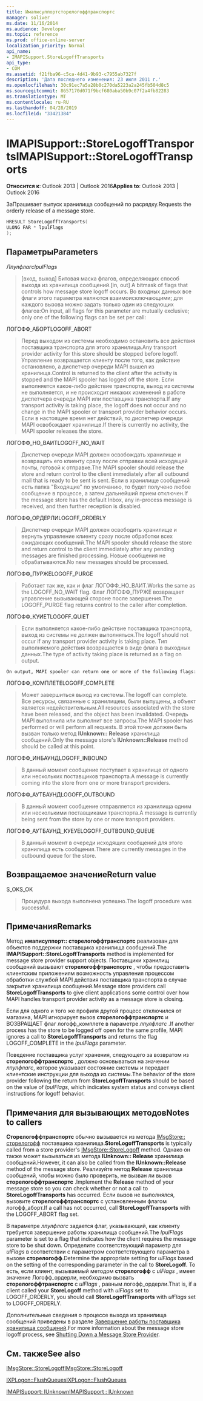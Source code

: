 ```yaml
---
title: Имаписуппортсторелогоффтранспортс
manager: soliver
ms.date: 11/16/2014
ms.audience: Developer
ms.topic: reference
ms.prod: office-online-server
localization_priority: Normal
api_name:
- IMAPISupport.StoreLogoffTransports
api_type:
- COM
ms.assetid: f21fba96-c5ca-4d41-9b93-c7955ab7327f
description: 'Дата последнего изменения: 23 июля 2011 г.'
ms.openlocfilehash: 30c91ec7a5a28b0c270da5223a2a245fb504d8c5
ms.sourcegitcommit: 8657170d071f9bcf680aba50b9c07f2a4fb82283
ms.translationtype: MT
ms.contentlocale: ru-RU
ms.lasthandoff: 04/28/2019
ms.locfileid: "33421384"
---
```

# <a name="imapisupportstorelogofftransports"></a><span data-ttu-id="a77aa-103">IMAPISupport::StoreLogoffTransports</span><span class="sxs-lookup"><span data-stu-id="a77aa-103">IMAPISupport::StoreLogoffTransports</span></span>

  
  
<span data-ttu-id="a77aa-104">**Относится к**: Outlook 2013 | Outlook 2016</span><span class="sxs-lookup"><span data-stu-id="a77aa-104">**Applies to**: Outlook 2013 | Outlook 2016</span></span> 
  
<span data-ttu-id="a77aa-105">ЗаПрашивает выпуск хранилища сообщений по расрядку.</span><span class="sxs-lookup"><span data-stu-id="a77aa-105">Requests the orderly release of a message store.</span></span>
  
```cpp
HRESULT StoreLogoffTransports(
ULONG FAR * lpulFlags
);
```

## <a name="parameters"></a><span data-ttu-id="a77aa-106">Параметры</span><span class="sxs-lookup"><span data-stu-id="a77aa-106">Parameters</span></span>

 <span data-ttu-id="a77aa-107">_Лпулфлагс_</span><span class="sxs-lookup"><span data-stu-id="a77aa-107">_lpulFlags_</span></span>
  
> <span data-ttu-id="a77aa-108">[вход, выход] Битовая маска флагов, определяющих способ выхода из хранилища сообщений.</span><span class="sxs-lookup"><span data-stu-id="a77aa-108">[in, out] A bitmask of flags that controls how message store logoff occurs.</span></span> <span data-ttu-id="a77aa-109">Во входных данных все флаги этого параметра являются взаимоисключающими; для каждого вызова можно задать только один из следующих флагов:</span><span class="sxs-lookup"><span data-stu-id="a77aa-109">On input, all flags for this parameter are mutually exclusive; only one of the following flags can be set per call:</span></span>
    
<span data-ttu-id="a77aa-110">ЛОГОФФ_АБОРТ</span><span class="sxs-lookup"><span data-stu-id="a77aa-110">LOGOFF_ABORT</span></span> 
  
> <span data-ttu-id="a77aa-111">Перед выходом из системы необходимо остановить все действия поставщика транспорта для этого хранилища.</span><span class="sxs-lookup"><span data-stu-id="a77aa-111">Any transport provider activity for this store should be stopped before logoff.</span></span> <span data-ttu-id="a77aa-112">Управление возвращается клиенту после того, как действие остановлено, а диспетчер очереди MAPI вышел из хранилища.</span><span class="sxs-lookup"><span data-stu-id="a77aa-112">Control is returned to the client after the activity is stopped and the MAPI spooler has logged off the store.</span></span> <span data-ttu-id="a77aa-113">Если выполняется какое-либо действие транспорта, выход из системы не выполняется, и не происходит никаких изменений в работе диспетчера очереди MAPI или поставщика транспорта.</span><span class="sxs-lookup"><span data-stu-id="a77aa-113">If any transport activity is taking place, the logoff does not occur and no change in the MAPI spooler or transport provider behavior occurs.</span></span> <span data-ttu-id="a77aa-114">Если в настоящее время нет действий, то диспетчер очереди MAPI освобождает хранилище.</span><span class="sxs-lookup"><span data-stu-id="a77aa-114">If there is currently no activity, the MAPI spooler releases the store.</span></span> 
    
<span data-ttu-id="a77aa-115">ЛОГОФФ_НО_ВАИТ</span><span class="sxs-lookup"><span data-stu-id="a77aa-115">LOGOFF_NO_WAIT</span></span> 
  
> <span data-ttu-id="a77aa-116">Диспетчер очереди MAPI должен освобождать хранилище и возвращать его клиенту сразу после отправки всей исходящей почты, готовой к отправке.</span><span class="sxs-lookup"><span data-stu-id="a77aa-116">The MAPI spooler should release the store and return control to the client immediately after all outbound mail that is ready to be sent is sent.</span></span> <span data-ttu-id="a77aa-117">Если в хранилище сообщений есть папка "Входящие" по умолчанию, то будет получено любое сообщение в процессе, а затем дальнейший прием отключен.</span><span class="sxs-lookup"><span data-stu-id="a77aa-117">If the message store has the default Inbox, any in-process message is received, and then further reception is disabled.</span></span> 
    
<span data-ttu-id="a77aa-118">ЛОГОФФ_ОРДЕРЛИ</span><span class="sxs-lookup"><span data-stu-id="a77aa-118">LOGOFF_ORDERLY</span></span> 
  
> <span data-ttu-id="a77aa-119">Диспетчер очереди MAPI должен освободить хранилище и вернуть управление клиенту сразу после обработки всех ожидающих сообщений.</span><span class="sxs-lookup"><span data-stu-id="a77aa-119">The MAPI spooler should release the store and return control to the client immediately after any pending messages are finished processing.</span></span> <span data-ttu-id="a77aa-120">Новые сообщения не обрабатываются.</span><span class="sxs-lookup"><span data-stu-id="a77aa-120">No new messages should be processed.</span></span> 
    
<span data-ttu-id="a77aa-121">ЛОГОФФ_ПУРЖЕ</span><span class="sxs-lookup"><span data-stu-id="a77aa-121">LOGOFF_PURGE</span></span> 
  
> <span data-ttu-id="a77aa-122">Работает так же, как и флаг ЛОГОФФ_НО_ВАИТ.</span><span class="sxs-lookup"><span data-stu-id="a77aa-122">Works the same as the LOGOFF_NO_WAIT flag.</span></span> <span data-ttu-id="a77aa-123">Флаг ЛОГОФФ_ПУРЖЕ возвращает управление вызывающей стороне после завершения.</span><span class="sxs-lookup"><span data-stu-id="a77aa-123">The LOGOFF_PURGE flag returns control to the caller after completion.</span></span> 
    
<span data-ttu-id="a77aa-124">ЛОГОФФ_КУИЕТ</span><span class="sxs-lookup"><span data-stu-id="a77aa-124">LOGOFF_QUIET</span></span> 
  
> <span data-ttu-id="a77aa-125">Если выполняется какое-либо действие поставщика транспорта, выход из системы не должен выполняться.</span><span class="sxs-lookup"><span data-stu-id="a77aa-125">The logoff should not occur if any transport provider activity is taking place.</span></span> <span data-ttu-id="a77aa-126">Тип выполняемого действия возвращается в виде флага в выходных данных.</span><span class="sxs-lookup"><span data-stu-id="a77aa-126">The type of activity taking place is returned as a flag on output.</span></span>
    
    On output, MAPI spooler can return one or more of the following flags:
    
<span data-ttu-id="a77aa-127">ЛОГОФФ_КОМПЛЕТЕ</span><span class="sxs-lookup"><span data-stu-id="a77aa-127">LOGOFF_COMPLETE</span></span> 
  
> <span data-ttu-id="a77aa-128">Может завершиться выход из системы.</span><span class="sxs-lookup"><span data-stu-id="a77aa-128">The logoff can complete.</span></span> <span data-ttu-id="a77aa-129">Все ресурсы, связанные с хранилищем, были выпущены, а объект является недействительным.</span><span class="sxs-lookup"><span data-stu-id="a77aa-129">All resources associated with the store have been released, and the object has been invalidated.</span></span> <span data-ttu-id="a77aa-130">Очередь MAPI выполнила или выполнит все запросы.</span><span class="sxs-lookup"><span data-stu-id="a77aa-130">The MAPI spooler has performed or will perform all requests.</span></span> <span data-ttu-id="a77aa-131">В этой точке должен быть вызван только метод **IUnknown:: Release** хранилища сообщений.</span><span class="sxs-lookup"><span data-stu-id="a77aa-131">Only the message store's **IUnknown::Release** method should be called at this point.</span></span> 
    
<span data-ttu-id="a77aa-132">ЛОГОФФ_ИНБАУНД</span><span class="sxs-lookup"><span data-stu-id="a77aa-132">LOGOFF_INBOUND</span></span> 
  
> <span data-ttu-id="a77aa-133">В данный момент сообщение поступает в хранилище от одного или нескольких поставщиков транспорта.</span><span class="sxs-lookup"><span data-stu-id="a77aa-133">A message is currently coming into the store from one or more transport providers.</span></span> 
    
<span data-ttu-id="a77aa-134">ЛОГОФФ_АУТБАУНД</span><span class="sxs-lookup"><span data-stu-id="a77aa-134">LOGOFF_OUTBOUND</span></span> 
  
> <span data-ttu-id="a77aa-135">В данный момент сообщение отправляется из хранилища одним или несколькими поставщиками транспорта.</span><span class="sxs-lookup"><span data-stu-id="a77aa-135">A message is currently being sent from the store by one or more transport providers.</span></span> 
    
<span data-ttu-id="a77aa-136">ЛОГОФФ_АУТБАУНД_КУЕУЕ</span><span class="sxs-lookup"><span data-stu-id="a77aa-136">LOGOFF_OUTBOUND_QUEUE</span></span> 
  
> <span data-ttu-id="a77aa-137">В данный момент в очереди исходящих сообщений для этого хранилища есть сообщения.</span><span class="sxs-lookup"><span data-stu-id="a77aa-137">There are currently messages in the outbound queue for the store.</span></span>
    
## <a name="return-value"></a><span data-ttu-id="a77aa-138">Возвращаемое значение</span><span class="sxs-lookup"><span data-stu-id="a77aa-138">Return value</span></span>

<span data-ttu-id="a77aa-139">S_OK</span><span class="sxs-lookup"><span data-stu-id="a77aa-139">S_OK</span></span> 
  
> <span data-ttu-id="a77aa-140">Процедура выхода выполнена успешно.</span><span class="sxs-lookup"><span data-stu-id="a77aa-140">The logoff procedure was successful.</span></span>
    
## <a name="remarks"></a><span data-ttu-id="a77aa-141">Примечания</span><span class="sxs-lookup"><span data-stu-id="a77aa-141">Remarks</span></span>

<span data-ttu-id="a77aa-142">Метод **имаписуппорт:: сторелогоффтранспортс** реализован для объектов поддержки поставщика хранилища сообщений.</span><span class="sxs-lookup"><span data-stu-id="a77aa-142">The **IMAPISupport::StoreLogoffTransports** method is implemented for message store provider support objects.</span></span> <span data-ttu-id="a77aa-143">Поставщики хранилищ сообщений вызывают **сторелогоффтранспортс** , чтобы предоставить клиентским приложениям возможность управления процессом обработки службой MAPI действия поставщика транспорта в случае закрытия хранилища сообщений.</span><span class="sxs-lookup"><span data-stu-id="a77aa-143">Message store providers call **StoreLogoffTransports** to give client applications some control over how MAPI handles transport provider activity as a message store is closing.</span></span> 
  
<span data-ttu-id="a77aa-144">Если для одного и того же профиля другой процесс отключился от магазина, MAPI игнорирует вызов **сторелогоффтранспортс** и ВОЗВРАЩАЕТ флаг логофф_комплете в параметре _лпулфлагс_ .</span><span class="sxs-lookup"><span data-stu-id="a77aa-144">If another process has the store to be logged off open for the same profile, MAPI ignores a call to **StoreLogoffTransports** and returns the flag LOGOFF_COMPLETE in the  _lpulFlags_ parameter.</span></span> 
  
<span data-ttu-id="a77aa-145">Поведение поставщика услуг хранения, следующего за возвратом из **сторелогоффтранспортс** , должно основываться на значении _лпулфлагс_, которое указывает состояние системы и передает клиентские инструкции для выхода из системы.</span><span class="sxs-lookup"><span data-stu-id="a77aa-145">The behavior of the store provider following the return from **StoreLogoffTransports** should be based on the value of  _lpulFlags_, which indicates system status and conveys client instructions for logoff behavior.</span></span> 
  
## <a name="notes-to-callers"></a><span data-ttu-id="a77aa-146">Примечания для вызывающих методов</span><span class="sxs-lookup"><span data-stu-id="a77aa-146">Notes to callers</span></span>

 <span data-ttu-id="a77aa-147">**Сторелогоффтранспортс** обычно вызывается из метода [IMsgStore:: сторелогофф](imsgstore-storelogoff.md) поставщика хранилища.</span><span class="sxs-lookup"><span data-stu-id="a77aa-147">**StoreLogoffTransports** is typically called from a store provider's [IMsgStore::StoreLogoff](imsgstore-storelogoff.md) method.</span></span> <span data-ttu-id="a77aa-148">Однако он также может вызываться из метода **IUnknown:: Release** хранилища сообщений.</span><span class="sxs-lookup"><span data-stu-id="a77aa-148">However, it can also be called from the **IUnknown::Release** method of the message store.</span></span> <span data-ttu-id="a77aa-149">Реализуйте метод **Release** хранилища сообщений, чтобы можно было проверить, не вызван ли вызов **сторелогоффтранспортс** .</span><span class="sxs-lookup"><span data-stu-id="a77aa-149">Implement the **Release** method of your message store so you can check whether or not a call to **StoreLogoffTransports** has occurred.</span></span> <span data-ttu-id="a77aa-150">Если вызов не выполнялся, вызовите **сторелогоффтранспортс** с установленным флагом логофф_аборт.</span><span class="sxs-lookup"><span data-stu-id="a77aa-150">If a call has not occurred, call **StoreLogoffTransports** with the LOGOFF_ABORT flag set.</span></span> 
  
<span data-ttu-id="a77aa-151">В параметре _лпулфлагс_ задается флаг, указывающий, как клиенту требуется завершение работы хранилища сообщений.</span><span class="sxs-lookup"><span data-stu-id="a77aa-151">The  _lpulFlags_ parameter is set to a flag that indicates how the client requires the message store to be shut down.</span></span> <span data-ttu-id="a77aa-152">Определите соответствующий параметр для _ulFlags_ в соответствии с параметром соответствующего параметра в вызове **сторелогофф**.</span><span class="sxs-lookup"><span data-stu-id="a77aa-152">Determine the appropriate setting for  _ulFlags_ based on the setting of the corresponding parameter in the call to **StoreLogoff**.</span></span> <span data-ttu-id="a77aa-153">То есть, если клиент, вызываемый методом **сторелогофф** с _ulFlags_ , имеет значение Логофф_ордерли, необходимо вызвать **сторелогоффтранспортс** с _ulFlags_ , равным логофф_ордерли.</span><span class="sxs-lookup"><span data-stu-id="a77aa-153">That is, if a client called your **StoreLogoff** method with  _ulFlags_ set to LOGOFF_ORDERLY, you should call **StoreLogoffTransports** with  _ulFlags_ set to LOGOFF_ORDERLY.</span></span> 
  
<span data-ttu-id="a77aa-154">Дополнительные сведения о процессе выхода из хранилища сообщений приведены в разделе [Завершение работы поставщика хранилища сообщений](shutting-down-a-message-store-provider.md).</span><span class="sxs-lookup"><span data-stu-id="a77aa-154">For more information about the message store logoff process, see [Shutting Down a Message Store Provider](shutting-down-a-message-store-provider.md).</span></span>
  
## <a name="see-also"></a><span data-ttu-id="a77aa-155">См. также</span><span class="sxs-lookup"><span data-stu-id="a77aa-155">See also</span></span>



[<span data-ttu-id="a77aa-156">IMsgStore::StoreLogoff</span><span class="sxs-lookup"><span data-stu-id="a77aa-156">IMsgStore::StoreLogoff</span></span>](imsgstore-storelogoff.md)
  
[<span data-ttu-id="a77aa-157">IXPLogon::FlushQueues</span><span class="sxs-lookup"><span data-stu-id="a77aa-157">IXPLogon::FlushQueues</span></span>](ixplogon-flushqueues.md)
  
[<span data-ttu-id="a77aa-158">IMAPISupport: IUnknown</span><span class="sxs-lookup"><span data-stu-id="a77aa-158">IMAPISupport : IUnknown</span></span>](imapisupportiunknown.md)

